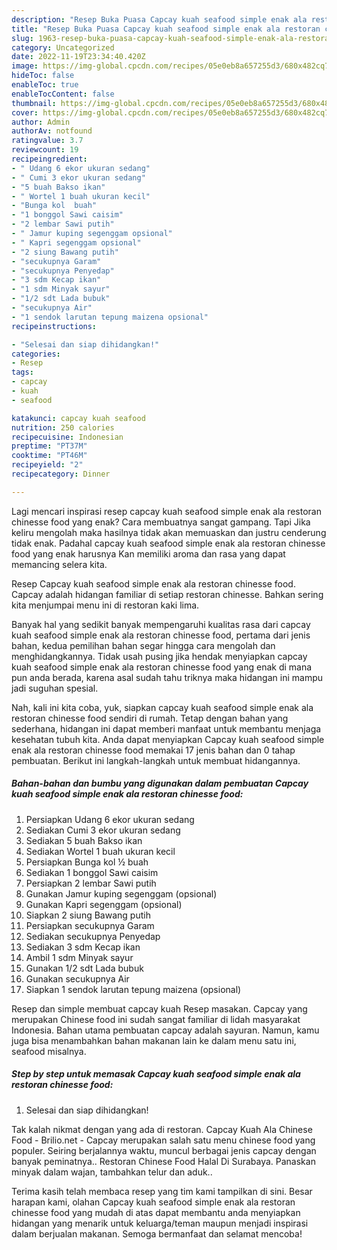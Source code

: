 ```yaml
---
description: "Resep Buka Puasa Capcay kuah seafood simple enak ala restoran chinesse food yang Menggugah Selera"
title: "Resep Buka Puasa Capcay kuah seafood simple enak ala restoran chinesse food yang Menggugah Selera"
slug: 1963-resep-buka-puasa-capcay-kuah-seafood-simple-enak-ala-restoran-chinesse-food-yang-menggugah-selera
category: Uncategorized
date: 2022-11-19T23:34:40.420Z
image: https://img-global.cpcdn.com/recipes/05e0eb8a657255d3/680x482cq70/capcay-kuah-seafood-simple-enak-ala-restoran-chinesse-food-foto-resep-utama.jpg
hideToc: false
enableToc: true
enableTocContent: false
thumbnail: https://img-global.cpcdn.com/recipes/05e0eb8a657255d3/680x482cq70/capcay-kuah-seafood-simple-enak-ala-restoran-chinesse-food-foto-resep-utama.jpg
cover: https://img-global.cpcdn.com/recipes/05e0eb8a657255d3/680x482cq70/capcay-kuah-seafood-simple-enak-ala-restoran-chinesse-food-foto-resep-utama.jpg
author: Admin
authorAv: notfound
ratingvalue: 3.7
reviewcount: 19
recipeingredient:
- " Udang 6 ekor ukuran sedang"
- " Cumi 3 ekor ukuran sedang"
- "5 buah Bakso ikan"
- " Wortel 1 buah ukuran kecil"
- "Bunga kol  buah"
- "1 bonggol Sawi caisim"
- "2 lembar Sawi putih"
- " Jamur kuping segenggam opsional"
- " Kapri segenggam opsional"
- "2 siung Bawang putih"
- "secukupnya Garam"
- "secukupnya Penyedap"
- "3 sdm Kecap ikan"
- "1 sdm Minyak sayur"
- "1/2 sdt Lada bubuk"
- "secukupnya Air"
- "1 sendok larutan tepung maizena opsional"
recipeinstructions:

- "Selesai dan siap dihidangkan!"
categories:
- Resep
tags:
- capcay
- kuah
- seafood

katakunci: capcay kuah seafood 
nutrition: 250 calories
recipecuisine: Indonesian
preptime: "PT37M"
cooktime: "PT46M"
recipeyield: "2"
recipecategory: Dinner

---
```



Lagi mencari inspirasi resep capcay kuah seafood simple enak ala restoran chinesse food yang enak? Cara membuatnya sangat gampang. Tapi Jika keliru mengolah maka hasilnya tidak akan memuaskan dan justru cenderung tidak enak. Padahal capcay kuah seafood simple enak ala restoran chinesse food yang enak harusnya Kan memiliki aroma dan rasa yang dapat memancing selera kita.


Resep Capcay kuah seafood simple enak ala restoran chinesse food. Capcay adalah hidangan familiar di setiap restoran chinesse. Bahkan sering kita menjumpai menu ini di restoran kaki lima.

Banyak hal yang sedikit banyak mempengaruhi kualitas rasa dari capcay kuah seafood simple enak ala restoran chinesse food, pertama dari jenis bahan, kedua pemilihan bahan segar hingga cara mengolah dan menghidangkannya. Tidak usah pusing jika hendak menyiapkan capcay kuah seafood simple enak ala restoran chinesse food yang enak di mana pun anda berada, karena asal sudah tahu triknya maka hidangan ini mampu jadi suguhan spesial.


Nah, kali ini kita coba, yuk, siapkan capcay kuah seafood simple enak ala restoran chinesse food sendiri di rumah. Tetap dengan bahan yang sederhana, hidangan ini dapat memberi manfaat untuk membantu menjaga kesehatan tubuh kita. Anda dapat menyiapkan Capcay kuah seafood simple enak ala restoran chinesse food memakai 17 jenis bahan dan 0 tahap pembuatan. Berikut ini langkah-langkah untuk membuat hidangannya.

<!--inarticleads1-->

##### Bahan-bahan dan bumbu yang digunakan dalam pembuatan Capcay kuah seafood simple enak ala restoran chinesse food:

1. Persiapkan  Udang 6 ekor ukuran sedang
1. Sediakan  Cumi 3 ekor ukuran sedang
1. Sediakan 5 buah Bakso ikan
1. Sediakan  Wortel 1 buah ukuran kecil
1. Persiapkan Bunga kol ½ buah
1. Sediakan 1 bonggol Sawi caisim
1. Persiapkan 2 lembar Sawi putih
1. Gunakan  Jamur kuping segenggam (opsional)
1. Gunakan  Kapri segenggam (opsional)
1. Siapkan 2 siung Bawang putih
1. Persiapkan secukupnya Garam
1. Sediakan secukupnya Penyedap
1. Sediakan 3 sdm Kecap ikan
1. Ambil 1 sdm Minyak sayur
1. Gunakan 1/2 sdt Lada bubuk
1. Gunakan secukupnya Air
1. Siapkan 1 sendok larutan tepung maizena (opsional)


Resep dan simple membuat capcay kuah Resep masakan. Capcay yang merupakan Chinese food ini sudah sangat familiar di lidah masyarakat Indonesia. Bahan utama pembuatan capcay adalah sayuran. Namun, kamu juga bisa menambahkan bahan makanan lain ke dalam menu satu ini, seafood misalnya. 

<!--inarticleads2-->

##### Step by step untuk memasak Capcay kuah seafood simple enak ala restoran chinesse food:


1. Selesai dan siap dihidangkan!

Tak kalah nikmat dengan yang ada di restoran. Capcay Kuah Ala Chinese Food - Brilio.net - Capcay merupakan salah satu menu chinese food yang populer. Seiring berjalannya waktu, muncul berbagai jenis capcay dengan banyak peminatnya.. Restoran Chinese Food Halal Di Surabaya. Panaskan minyak dalam wajan, tambahkan telur dan aduk.. 

Terima kasih telah membaca resep yang tim kami tampilkan di sini. Besar harapan kami, olahan Capcay kuah seafood simple enak ala restoran chinesse food yang mudah di atas dapat membantu anda menyiapkan hidangan yang menarik untuk keluarga/teman maupun menjadi inspirasi dalam berjualan makanan. Semoga bermanfaat dan selamat mencoba!
